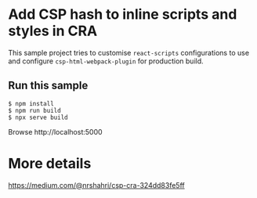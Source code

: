 # Add CSP hash to inline scripts and styles in CRA

This sample project tries to customise `react-scripts` configurations
to use and configure `csp-html-webpack-plugin` for production build.

## Run this sample

```
$ npm install
$ npm run build
$ npx serve build
```

Browse http://localhost:5000

# More details
https://medium.com/@nrshahri/csp-cra-324dd83fe5ff

